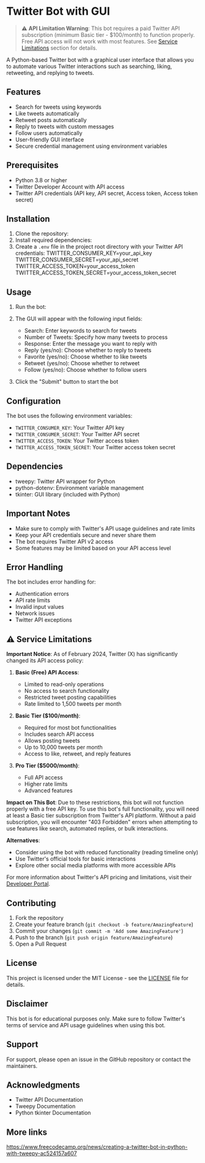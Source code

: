 # Twitter Bot with GUI

> ⚠️ **API Limitation Warning**: This bot requires a paid Twitter API subscription (minimum Basic tier - $100/month) to function properly. Free API access will not work with most features. See [Service Limitations](#service-limitations) section for details.

A Python-based Twitter bot with a graphical user interface that allows you to automate various Twitter interactions such as searching, liking, retweeting, and replying to tweets.

## Features

- Search for tweets using keywords
- Like tweets automatically
- Retweet posts automatically
- Reply to tweets with custom messages
- Follow users automatically
- User-friendly GUI interface
- Secure credential management using environment variables

## Prerequisites

- Python 3.8 or higher
- Twitter Developer Account with API access
- Twitter API credentials (API key, API secret, Access token, Access token secret)

## Installation

1. Clone the repository:
2. Install required dependencies:
3. Create a `.env` file in the project root directory with your Twitter API credentials:
   TWITTER_CONSUMER_KEY=your_api_key
   TWITTER_CONSUMER_SECRET=your_api_secret
   TWITTER_ACCESS_TOKEN=your_access_token
   TWITTER_ACCESS_TOKEN_SECRET=your_access_token_secret


## Usage

1. Run the bot:
2. The GUI will appear with the following input fields:
   - Search: Enter keywords to search for tweets
   - Number of Tweets: Specify how many tweets to process
   - Response: Enter the message you want to reply with
   - Reply (yes/no): Choose whether to reply to tweets
   - Favorite (yes/no): Choose whether to like tweets
   - Retweet (yes/no): Choose whether to retweet
   - Follow (yes/no): Choose whether to follow users

3. Click the "Submit" button to start the bot

## Configuration

The bot uses the following environment variables:
- `TWITTER_CONSUMER_KEY`: Your Twitter API key
- `TWITTER_CONSUMER_SECRET`: Your Twitter API secret
- `TWITTER_ACCESS_TOKEN`: Your Twitter access token
- `TWITTER_ACCESS_TOKEN_SECRET`: Your Twitter access token secret

## Dependencies

- tweepy: Twitter API wrapper for Python
- python-dotenv: Environment variable management
- tkinter: GUI library (included with Python)

## Important Notes

- Make sure to comply with Twitter's API usage guidelines and rate limits
- Keep your API credentials secure and never share them
- The bot requires Twitter API v2 access
- Some features may be limited based on your API access level

## Error Handling

The bot includes error handling for:
- Authentication errors
- API rate limits
- Invalid input values
- Network issues
- Twitter API exceptions

## ⚠️ Service Limitations

**Important Notice**: As of February 2024, Twitter (X) has significantly changed its API access policy:

1. **Basic (Free) API Access**:
   - Limited to read-only operations
   - No access to search functionality
   - Restricted tweet posting capabilities
   - Rate limited to 1,500 tweets per month

2. **Basic Tier ($100/month)**:
   - Required for most bot functionalities
   - Includes search API access
   - Allows posting tweets
   - Up to 10,000 tweets per month
   - Access to like, retweet, and reply features

3. **Pro Tier ($5000/month)**:
   - Full API access
   - Higher rate limits
   - Advanced features

**Impact on This Bot**: 
Due to these restrictions, this bot will not function properly with a free API key. To use this bot's full functionality, you will need at least a Basic tier subscription from Twitter's API platform. Without a paid subscription, you will encounter "403 Forbidden" errors when attempting to use features like search, automated replies, or bulk interactions.

**Alternatives**:
- Consider using the bot with reduced functionality (reading timeline only)
- Use Twitter's official tools for basic interactions
- Explore other social media platforms with more accessible APIs

For more information about Twitter's API pricing and limitations, visit their [Developer Portal](https://developer.twitter.com/en/portal/pricing).

## Contributing

1. Fork the repository
2. Create your feature branch (`git checkout -b feature/AmazingFeature`)
3. Commit your changes (`git commit -m 'Add some AmazingFeature'`)
4. Push to the branch (`git push origin feature/AmazingFeature`)
5. Open a Pull Request

## License

This project is licensed under the MIT License - see the [LICENSE](LICENSE) file for details.

## Disclaimer

This bot is for educational purposes only. Make sure to follow Twitter's terms of service and API usage guidelines when using this bot.

## Support

For support, please open an issue in the GitHub repository or contact the maintainers.

## Acknowledgments

- Twitter API Documentation
- Tweepy Documentation
- Python tkinter Documentation

## More links
https://www.freecodecamp.org/news/creating-a-twitter-bot-in-python-with-tweepy-ac524157a607
